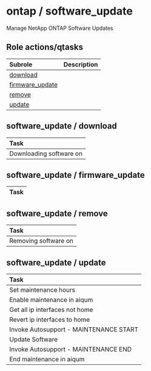 # ontap / software_update 
Manage NetApp ONTAP Software Updates  
  






## Role actions/qtasks

| Subrole | Description |
| :------ | :---------- |
| [download](#software_update--download) |  |
| [firmware_update](#software_update--firmware_update) |  |
| [remove](#software_update--remove) |  |
| [update](#software_update--update) |  |




## software_update / download


| Task |
| :--- |
| Downloading software on  |



## software_update / firmware_update


| Task |
| :--- |



## software_update / remove


| Task |
| :--- |
| Removing software on  |



## software_update / update


| Task |
| :--- |
| Set maintenance hours |
| Enable maintenance in aiqum |
| Get all ip interfaces not home |
| Revert ip interfaces to home |
| Invoke Autosupport - MAINTENANCE START |
| Update Software |
| Invoke Autosupport - MAINTENANCE END |
| End maintenance in aiqum |




